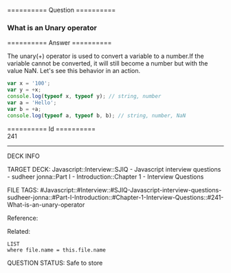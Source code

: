 ========== Question ==========  

### What is an Unary operator  

========== Answer ==========  

The unary(+) operator is used to convert a variable to a number.If the variable cannot be converted, it will still become a number but with the value NaN. Let's see this behavior in an action.

```javascript
var x = '100';
var y = +x;
console.log(typeof x, typeof y); // string, number
var a = 'Hello';
var b = +a;
console.log(typeof a, typeof b, b); // string, number, NaN
```

========== Id ==========  
241

---

DECK INFO

TARGET DECK: Javascript::Interview::SJIQ - Javascript interview questions - sudheer jonna::Part I - Introduction::Chapter 1 - Interview Questions

FILE TAGS: #Javascript::#Interview::#SJIQ-Javascript-interview-questions-sudheer-jonna::#Part-I-Introduction::#Chapter-1-Interview-Questions::#241-What-is-an-unary-operator

Reference:

Related:

```dataview
LIST
where file.name = this.file.name
```

QUESTION STATUS: Safe to store
